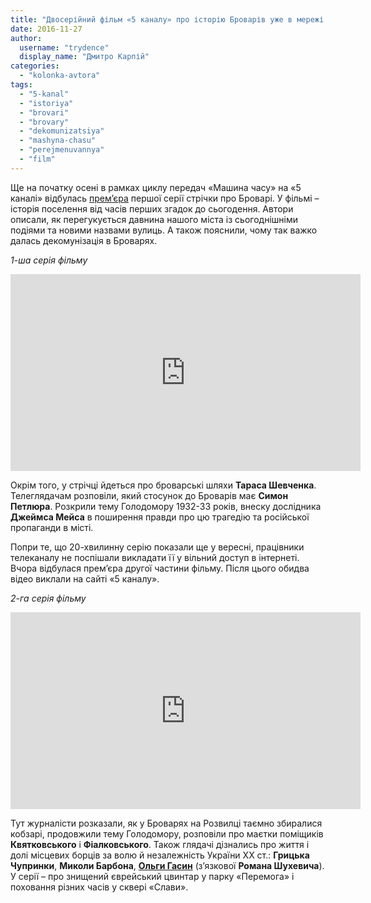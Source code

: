 ```yaml
---
title: "Двосерійний фільм «5 каналу» про історію Броварів уже в мережі – ВІДЕО"
date: 2016-11-27
author: 
  username: "trydence"
  display_name: "Дмитро Карпій"
categories: 
  - "kolonka-avtora"
tags: 
  - "5-kanal"
  - "istoriya"
  - "brovari"
  - "brovary"
  - "dekomunizatsiya"
  - "mashyna-chasu"
  - "perejmenuvannya"
  - "film"
---
```


Ще на початку осені в рамках циклу передач «Машина часу» на «5 каналі» відбулась [прем’єра](https://mpz.brovary.org/10-veresnya-5-kanal-pokazhe-istorychnyj-film-pro-brovari/) першої серії стрічки про Броварі. У фільмі – історія поселення від часів перших згадок до сьогодення. Автори описали, як перегукується давнина нашого міста із сьогоднішніми подіями та новими назвами вулиць. А також пояснили, чому так важко далась декомунізація в Броварях.

_1-ша серія фільму_

<iframe src="https://www.youtube.com/embed/CBFUyyUJwac" width="560" height="315" frameborder="0" allowfullscreen="allowfullscreen"></iframe>

Окрім того, у стрічці йдеться про броварські шляхи **Тараса Шевченка**. Телеглядачам розповіли, який стосунок до Броварів має **Симон Петлюра**. Розкрили тему Голодомору 1932-33 років, внеску дослідника **Джеймса Мейса** в поширення правди про цю трагедію та російської пропаганди в місті.

Попри те, що 20-хвилинну серію показали ще у вересні, працівники телеканалу не поспішали викладати її у вільний доступ в інтернеті. Вчора відбулася прем’єра другої частини фільму. Після цього обидва відео виклали на сайті «5 каналу».

_2-га серія фільму_

<iframe src="https://www.youtube.com/embed/3XvEgvv05s8" width="560" height="315" frameborder="0" allowfullscreen="allowfullscreen"></iframe>

Тут журналісти розказали, як у Броварях на Розвилці таємно збиралися кобзарі, продовжили тему Голодомору, розповіли про маєтки поміщиків **Квятковського** і **Фіалковського**. Також глядачі дізнались про життя і долі місцевих борців за волю й незалежність України XX ст.: **Грицька Чупринки**, **Миколи Барбона**, **[Ольги Гасин](https://mpz.brovary.org/olga-gasyn-istoriya-zv-yazkovoyi-generala-upa-shuhevycha-shho-meshkala-u-brovarah/)** (з’язкової **Романа Шухевича**). У серії – про знищений єврейський цвинтар у парку «Перемога» і поховання різних часів у сквері «Слави».
